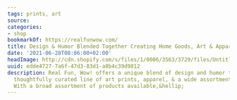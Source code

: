 ```yaml
---
tags: prints, art
source:
categories:
- shop
bookmarkOf: https://realfunwow.com/
title: Design & Humor Blended Together Creating Home Goods, Art & Apparel
date: '2021-06-28T08:06:00+02:00'
headImage: http://cdn.shopify.com/s/files/1/0006/3563/3729/files/Untitled-1-03_e3c86ad7-43ff-4512-9651-36933ec02b90_1200x1200.png?v=1601821474
uuid: edde4727-7a6f-47d3-83d1-a8b4c39d9812
description: Real Fun, Wow! offers a unique blend of design and humor to create a
  thoughtfully curated line of art prints, apparel, & a wide assortment of home goods.
  With a broad assortment of products available,&hellip;
---
```

